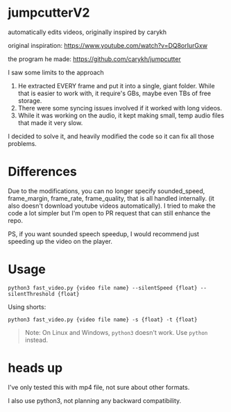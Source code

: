 # jumpcutterV2
automatically edits videos, originally inspired by carykh

original inspiration: https://www.youtube.com/watch?v=DQ8orIurGxw

the program he made: https://github.com/carykh/jumpcutter

I saw some limits to the approach
1. He extracted EVERY frame and put it into a single, giant folder. While that is easier to work with, it require's GBs, maybe even TBs of free storage.
2. There were some syncing issues involved if it worked with long videos.
3. While it was working on the audio, it kept making small, temp audio files that made it very slow.

I decided to solve it, and heavily modified the code so it can fix all those problems.

# Differences
Due to the modifications, you can no longer specify sounded_speed, frame_margin, frame_rate, frame_quality, that is all handled internally. (it also doesn't download youtube videos automatically). I tried to make the code a lot simpler but I'm open to PR request that can still enhance the repo.

PS, if you want sounded speech speedup, I would recommend just speeding up the video on the player.

# Usage
`python3 fast_video.py {video file name} --silentSpeed {float} --silentThreshold {float}`

Using shorts:

`python3 fast_video.py {video file name} -s {float} -t {float}`

> Note: On Linux and Windows, `python3` doesn't work. Use `python` instead.
# heads up
I've only tested this with mp4 file, not sure about other formats.

I also use python3, not planning any backward compatibility.
